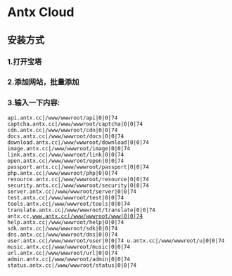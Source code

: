 # Antx Cloud

## 安装方式
### 1.打开宝塔
### 2.添加网站，批量添加
### 3.输入一下内容:
<code>api.antx.cc|/www/wwwroot/api|0|0|74
captcha.antx.cc|/www/wwwroot/captcha|0|0|74
cdn.antx.cc|/www/wwwroot/cdn|0|0|74
docs.antx.cc|/www/wwwroot/docs|0|0|74
download.antx.cc|/www/wwwroot/download|0|0|74
image.antx.cc|/www/wwwroot/image|0|0|74
link.antx.cc|/www/wwwroot/link|0|0|74
open.antx.cc|/www/wwwroot/open|0|0|74
passport.antx.cc|/www/wwwroot/passport|0|0|74
php.antx.cc|/www/wwwroot/php|0|0|74
resource.antx.cc|/www/wwwroot/resource|0|0|74
security.antx.cc|/www/wwwroot/security|0|0|74
server.antx.cc|/www/wwwroot/server|0|0|74
test.antx.cc|/www/wwwroot/test|0|0|74
tools.antx.cc|/www/wwwroot/tools|0|0|74
translate.antx.cc|/www/wwwroot/translate|0|0|74
antx.cc,www.antx.cc|/www/wwwroot/www|0|0|74
help.antx.cc|/www/wwwroot/help|0|0|74
sdk.antx.cc|/www/wwwroot/sdk|0|0|74
dns.antx.cc|/www/wwwroot/dns|0|0|74
user.antx.cc|/www/wwwroot/user|0|0|74
u.antx.cc|/www/wwwroot/u|0|0|74
music.antx.cc|/www/wwwroot/music|0|0|74
url.antx.cc|/www/wwwroot/url|0|0|74
admin.antx.cc|/www/wwwroot/admin|0|0|74
status.antx.cc|/www/wwwroot/status|0|0|74
</code>

